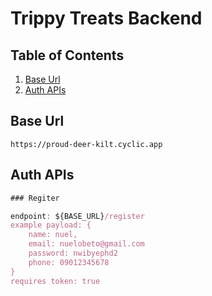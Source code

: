 # Trippy Treats Backend

## Table of Contents

1. [Base Url](#base-url)
2. [Auth APIs](#auth-apis)

## Base Url

```
https://proud-deer-kilt.cyclic.app
```

## Auth APIs

```javaScript
### Regiter

endpoint: ${BASE_URL}/register
example payload: {
    name: nuel,
    email: nuelobeto@gmail.com
    password: nwibyephd2
    phone: 09012345678
}
requires token: true
```
